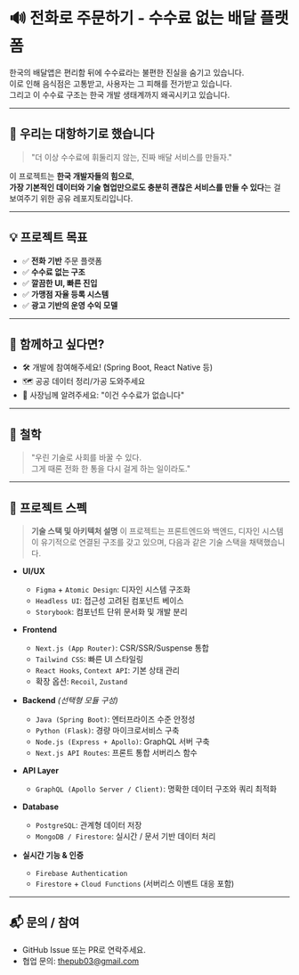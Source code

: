 # 🔊 전화로 주문하기 - 수수료 없는 배달 플랫폼

한국의 배달앱은 편리함 뒤에 수수료라는 불편한 진실을 숨기고 있습니다.  
이로 인해 음식점은 고통받고, 사용자는 그 피해를 전가받고 있습니다.  
그리고 이 수수료 구조는 한국 개발 생태계까지 왜곡시키고 있습니다.

---

## 🎯 우리는 대항하기로 했습니다

> "더 이상 수수료에 휘둘리지 않는, 진짜 배달 서비스를 만들자."

이 프로젝트는 **한국 개발자들의 힘으로**,  
**가장 기본적인 데이터와 기술 협업만으로도 충분히 괜찮은 서비스를 만들 수 있다**는 걸 보여주기 위한 공유 레포지토리입니다.

---

## 💡 프로젝트 목표

- ✅ **전화 기반** 주문 플랫폼  
- ✅ **수수료 없는 구조**  
- ✅ **깔끔한 UI, 빠른 진입**  
- ✅ **가맹점 자율 등록 시스템**  
- ✅ **광고 기반의 운영 수익 모델**

---

## 🤝 함께하고 싶다면?

- 🛠️ 개발에 참여해주세요! (Spring Boot, React Native 등)
- 🗺️ 공공 데이터 정리/가공 도와주세요
- 📢 사장님께 알려주세요: "이건 수수료가 없습니다"

---

## 📌 철학

> "우린 기술로 사회를 바꿀 수 있다.  
> 그게 때론 전화 한 통을 다시 걸게 하는 일이라도."

---

## 🚀 프로젝트 스펙

> **기술 스택 및 아키텍처 설명**
이 프로젝트는 프론트엔드와 백엔드, 디자인 시스템이 유기적으로 연결된 구조를 갖고 있으며, 다음과 같은 기술 스택을 채택했습니다.

- **UI/UX**
    - `Figma` + `Atomic Design`: 디자인 시스템 구조화
    - `Headless UI`: 접근성 고려된 컴포넌트 베이스
    - `Storybook`: 컴포넌트 단위 문서화 및 개발 분리
        
- **Frontend**
    - `Next.js (App Router)`: CSR/SSR/Suspense 통합
    - `Tailwind CSS`: 빠른 UI 스타일링
    - `React Hooks`, `Context API`: 기본 상태 관리
    - 확장 옵션: `Recoil`, `Zustand`
        
- **Backend** _(선택형 모듈 구성)_
    - `Java (Spring Boot)`: 엔터프라이즈 수준 안정성
    - `Python (Flask)`: 경량 마이크로서비스 구축
    - `Node.js (Express + Apollo)`: GraphQL 서버 구축
    - `Next.js API Routes`: 프론트 통합 서버리스 함수
        
- **API Layer**
    - `GraphQL (Apollo Server / Client)`: 명확한 데이터 구조와 쿼리 최적화
        
- **Database**
    - `PostgreSQL`: 관계형 데이터 저장
    - `MongoDB / Firestore`: 실시간 / 문서 기반 데이터 처리
        
- **실시간 기능 & 인증**
    - `Firebase Authentication`
    - `Firestore` + `Cloud Functions` (서버리스 이벤트 대응 포함)

---

## 📬 문의 / 참여

- GitHub Issue 또는 PR로 연락주세요.
- 협업 문의: [thepub03@gmail.com](mailto:thepub03@gmail.com)
